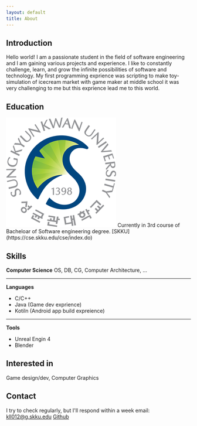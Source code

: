 ```yaml
---
layout: default
title: About
---
```

## Introduction
Hello world!
I am a passionate student in the field of software engineering and I am gaining various projects and experience. I like to constantly challenge, learn, and grow the infinite possibilities of software and technology.
My first programming exprience was scripting to make toy-simulation of icecream market with game maker at middle school it was very challenging to me but this exprience lead me to this world.

## Education
<img src="../images/skku_s.png" class="right" />
Currently in 3rd course of Bacheloar of Software engineering degree.
[SKKU](https://cse.skku.edu/cse/index.do)

## Skills
**Computer Science**
OS, DB, CG, Computer Architecture, ...

---
**Languages**
- C/C++
- Java (Game dev exprience)
- Kotiln (Android app build expreience)

---
**Tools**
- Unreal Engin 4
- Blender

## Interested in
Game design/dev, Computer Graphics

## Contact
I try to check regularly, but I'll respond within a week
email: kll012@g.skku.edu
[Github](https://github.com/jeakyungc)
